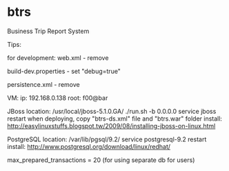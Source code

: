 btrs
====

Business Trip Report System


Tips:

for development:
web.xml - remove <!-- Production -->

build-dev.properties - set "debug=true"

persistence.xml - 
	<property name="hibernate.hbm2ddl.auto" value="update"/>
	<property name="hibernate.show_sql" value="true"/>
	<property name="hibernate.format_sql" value="true"/>
	remove <property name="hibernate.jdbc.batch_size" value="20"/>
	
	
VM:
ip: 192.168.0.138
root: f00@bar


JBoss
location: /usr/local/jboss-5.1.0.GA/
./run.sh -b 0.0.0.0
service jboss restart
when deploying, copy "btrs-ds.xml" file and "btrs.war" folder
install: http://easylinuxstuffs.blogspot.tw/2009/08/installing-jboss-on-linux.html


PostgreSQL
location: /var/lib/pgsql/9.2/
service postgresql-9.2 restart
install: http://www.postgresql.org/download/linux/redhat/

max_prepared_transactions = 20 (for using separate db for users)